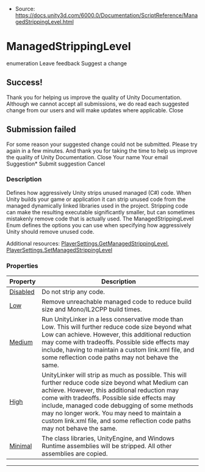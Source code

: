 * Source: https://docs.unity3d.com/6000.0/Documentation/ScriptReference/ManagedStrippingLevel.html

# ManagedStrippingLevel
enumeration
Leave feedback
Suggest a change
## Success!
Thank you for helping us improve the quality of Unity Documentation. Although we cannot accept all submissions, we do read each suggested change from our users and will make updates where applicable.
Close
## Submission failed
For some reason your suggested change could not be submitted. Please <a>try again</a> in a few minutes. And thank you for taking the time to help us improve the quality of Unity Documentation.
Close
Your name Your email Suggestion* Submit suggestion
Cancel
### Description
Defines how aggressively Unity strips unused managed (C#) code.
When Unity builds your game or application it can strip unused code from the managed dynamically linked libraries used in the project. Stripping code can make the resulting executable significantly smaller, but can sometimes mistakenly remove code that is actually used. The ManagedStrippingLevel Enum defines the options you can use when specifying how aggressively Unity should remove unused code.  
  
Additional resources: [PlayerSettings.GetManagedStrippingLevel](https://docs.unity3d.com/6000.0/Documentation/ScriptReference/PlayerSettings.GetManagedStrippingLevel.html), [PlayerSettings.SetManagedStrippingLevel](https://docs.unity3d.com/6000.0/Documentation/ScriptReference/PlayerSettings.SetManagedStrippingLevel.html)
### Properties
Property | Description  
---|---  
[Disabled](https://docs.unity3d.com/6000.0/Documentation/ScriptReference/ManagedStrippingLevel.Disabled.html) | Do not strip any code.  
[Low](https://docs.unity3d.com/6000.0/Documentation/ScriptReference/ManagedStrippingLevel.Low.html) | Remove unreachable managed code to reduce build size and Mono/IL2CPP build times.  
[Medium](https://docs.unity3d.com/6000.0/Documentation/ScriptReference/ManagedStrippingLevel.Medium.html) | Run UnityLinker in a less conservative mode than Low. This will further reduce code size beyond what Low can achieve. However, this additional reduction may come with tradeoffs. Possible side effects may include, having to maintain a custom link.xml file, and some reflection code paths may not behave the same.  
[High](https://docs.unity3d.com/6000.0/Documentation/ScriptReference/ManagedStrippingLevel.High.html) | UnityLinker will strip as much as possible. This will further reduce code size beyond what Medium can achieve. However, this additional reduction may come with tradeoffs. Possible side effects may include, managed code debugging of some methods may no longer work. You may need to maintain a custom link.xml file, and some reflection code paths may not behave the same.  
[Minimal](https://docs.unity3d.com/6000.0/Documentation/ScriptReference/ManagedStrippingLevel.Minimal.html) | The class libraries, UnityEngine, and Windows Runtime assemblies will be stripped. All other assemblies are copied.  
* * *
